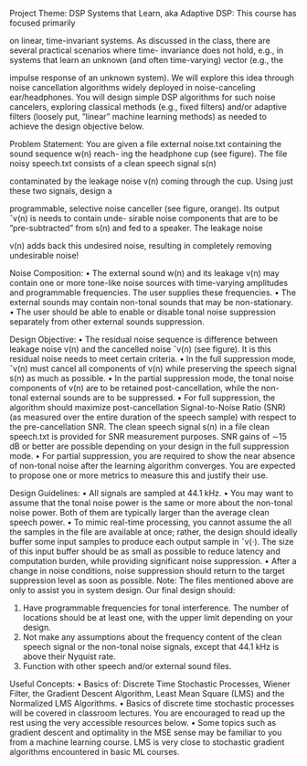 Project Theme: DSP Systems that Learn, aka Adaptive DSP: This course has focused primarily

on linear, time-invariant systems. As discussed in the class, there are several practical scenarios where time-
invariance does not hold, e.g., in systems that learn an unknown (and often time-varying) vector (e.g., the

impulse response of an unknown system). We will explore this idea through noise cancellation algorithms
widely deployed in noise-canceling ear/headphones. You will design simple DSP algorithms for such noise
cancelers, exploring classical methods (e.g., fixed filters) and/or adaptive filters (loosely put, ”linear” machine
learning methods) as needed to achieve the design objective below.

Problem Statement: You are given a file external noise.txt containing the sound sequence w(n) reach-
ing the headphone cup (see figure). The file noisy speech.txt consists of a clean speech signal s(n)

contaminated by the leakage noise v(n) coming through the cup. Using just these two signals, design a

programmable, selective noise canceller (see figure, orange). Its output ˆv(n) is needs to contain unde-
sirable noise components that are to be ”pre-subtracted” from s(n) and fed to a speaker. The leakage noise

v(n) adds back this undesired noise, resulting in completely removing undesirable noise!



Noise Composition:
• The external sound w(n) and its leakage v(n) may contain one or more tone-like noise sources with
time-varying amplitudes and programmable frequencies. The user supplies these frequencies.
• The external sounds may contain non-tonal sounds that may be non-stationary.
• The user should be able to enable or disable tonal noise suppression separately from other external
sounds suppression.


Design Objective:
• The residual noise sequence is difference between leakage noise v(n) and the cancelled noise ˆv(n) (see
figure). It is this residual noise needs to meet certain criteria.
• In the full suppression mode, ˆv(n) must cancel all components of v(n) while preserving the speech
signal s(n) as much as possible.
• In the partial suppression mode, the tonal noise components of v(n) are to be retained post-cancellation,
while the non-tonal external sounds are to be suppressed.
• For full suppression, the algorithm should maximize post-cancellation Signal-to-Noise Ratio (SNR) (as
measured over the entire duration of the speech sample) with respect to the pre-cancellation SNR. The
clean speech signal s(n) in a file clean speech.txt is provided for SNR measurement purposes. SNR
gains of ∼15 dB or better are possible depending on your design in the full suppression mode.
• For partial suppression, you are required to show the near absence of non-tonal noise after the learning
algorithm converges. You are expected to propose one or more metrics to measure this and justify
their use.


Design Guidelines:
• All signals are sampled at 44.1 kHz.
• You may want to assume that the tonal noise power is the same or more about the non-tonal noise
power. Both of them are typically larger than the average clean speech power.
• To mimic real-time processing, you cannot assume the all the samples in the file are available at once;
rather, the design should ideally buffer some input samples to produce each output sample in ˆv(·).
The size of this input buffer should be as small as possible to reduce latency and computation burden,
while providing significant noise suppression.
• After a change in noise conditions, noise suppression should return to the target suppression level as
soon as possible.
Note: The files mentioned above are only to assist you in system design. Our final design should:

1. Have programmable frequencies for tonal interference. The number of locations should be at least one,
with the upper limit depending on your design.
2. Not make any assumptions about the frequency content of the clean speech signal or the non-tonal
noise signals, except that 44.1 kHz is above their Nyquist rate.
3. Function with other speech and/or external sound files.



Useful Concepts:
• Basics of: Discrete Time Stochastic Processes, Wiener Filter, the Gradient Descent Algorithm, Least
Mean Square (LMS) and the Normalized LMS Algorithms.
• Basics of discrete time stochastic processes will be covered in classroom lectures. You are encouraged
to read up the rest using the very accessible resources below.
• Some topics such as gradient descent and optimality in the MSE sense may be familiar to you from a
machine learning course. LMS is very close to stochastic gradient algorithms encountered in basic ML
courses.
